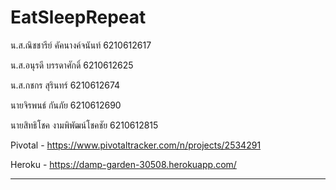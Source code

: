 # EatSleepRepeat

น.ส.ณิชชารีย์ คัคนางค์จนันท์ 6210612617

น.ส.อนุรดี บรรดาศักดิ์ 6210612625

น.ส.กชกร สุรินทร์ 6210612674

นายจิรพนธ์ กันภัย 6210612690

นายสิทธิโชค งามพิพัฒน์โชคชัย 6210612815

Pivotal - https://www.pivotaltracker.com/n/projects/2534291

Heroku - https://damp-garden-30508.herokuapp.com/


---------------
